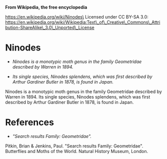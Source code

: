 **From Wikipedia, the free encyclopedia**

https://en.wikipedia.org/wiki/Ninodes\
Licensed under CC BY-SA 3.0:\
https://en.wikipedia.org/wiki/Wikipedia:Text\_of\_Creative\_Commons\_Attribution-ShareAlike\_3.0\_Unported\_License

Ninodes
=======

-   *Ninodes is a monotypic moth genus in the family Geometridae
    described by Warren in 1894.*

-   *Its single species, Ninodes splendens, which was first described by
    Arthur Gardiner Butler in 1878, is found in Japan.*

Ninodes is a monotypic moth genus in the family Geometridae described by
Warren in 1894. Its single species, Ninodes splendens, which was first
described by Arthur Gardiner Butler in 1878, is found in Japan.

References
==========

-   *"Search results Family: Geometridae".*

Pitkin, Brian & Jenkins, Paul. "Search results Family: Geometridae".
Butterflies and Moths of the World. Natural History Museum, London.
